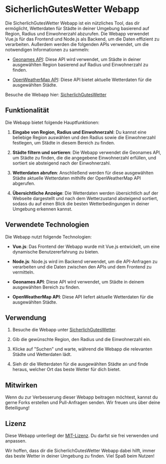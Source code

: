 

# SicherlichGutesWetter Webapp

Die SicherlichGutesWetter Webapp ist ein nützliches Tool, das dir ermöglicht, Wetterdaten für Städte in deiner Umgebung basierend auf Region, Radius und Einwohnerzahl abzurufen. Die Webapp verwendet Vue.js für das Frontend und Node.js als Backend, um die Daten effizient zu verarbeiten. Außerdem werden die folgenden APIs verwendet, um die notwendigen Informationen zu sammeln:

- [Geonames API](https://www.geonames.org/): Diese API wird verwendet, um Städte in deiner ausgewählten Region basierend auf Radius und Einwohnerzahl zu finden.

- [OpenWeatherMap API](https://openweathermap.org/api): Diese API bietet aktuelle Wetterdaten für die ausgewählten Städte.

Besuche die Webapp hier: [SicherlichGutesWetter](https://sicherlichguteswetter.de/)

## Funktionalität

Die Webapp bietet folgende Hauptfunktionen:

1. **Eingabe von Region, Radius und Einwohnerzahl**: Du kannst eine beliebige Region auswählen und den Radius sowie die Einwohnerzahl festlegen, um Städte in diesem Bereich zu finden.

2. **Städte filtern und sortieren**: Die Webapp verwendet die Geonames API, um Städte zu finden, die die angegebene Einwohnerzahl erfüllen, und sortiert sie absteigend nach der Einwohnerzahl.

3. **Wetterdaten abrufen**: Anschließend werden für diese ausgewählten Städte aktuelle Wetterdaten mithilfe der OpenWeatherMap API abgerufen.

4. **Übersichtliche Anzeige**: Die Wetterdaten werden übersichtlich auf der Webseite dargestellt und nach dem Wetterzustand absteigend sortiert, sodass du auf einen Blick die besten Wetterbedingungen in deiner Umgebung erkennen kannst.

## Verwendete Technologien

Die Webapp nutzt folgende Technologien:

- **Vue.js**: Das Frontend der Webapp wurde mit Vue.js entwickelt, um eine dynamische Benutzererfahrung zu bieten.

- **Node.js**: Node.js wird im Backend verwendet, um die API-Anfragen zu verarbeiten und die Daten zwischen den APIs und dem Frontend zu vermitteln.

- **Geonames API**: Diese API wird verwendet, um Städte in deinem ausgewählten Bereich zu finden.

- **OpenWeatherMap API**: Diese API liefert aktuelle Wetterdaten für die ausgewählten Städte.

## Verwendung

1. Besuche die Webapp unter [SicherlichGutesWetter](https://sicherlichguteswetter.de/).

2. Gib die gewünschte Region, den Radius und die Einwohnerzahl ein.

3. Klicke auf "Suchen" und warte, während die Webapp die relevanten Städte und Wetterdaten lädt.

4. Sieh dir die Wetterdaten für die ausgewählten Städte an und finde heraus, welcher Ort das beste Wetter für dich bietet.

## Mitwirken

Wenn du zur Verbesserung dieser Webapp beitragen möchtest, kannst du gerne Forks erstellen und Pull-Anfragen senden. Wir freuen uns über deine Beteiligung!

## Lizenz

Diese Webapp unterliegt der [MIT-Lizenz](https://github.com/dein-benutzername/sicherlichguteswetter/blob/main/LICENSE). Du darfst sie frei verwenden und anpassen.

Wir hoffen, dass dir die SicherlichGutesWetter Webapp dabei hilft, immer das beste Wetter in deiner Umgebung zu finden. Viel Spaß beim Nutzen!
